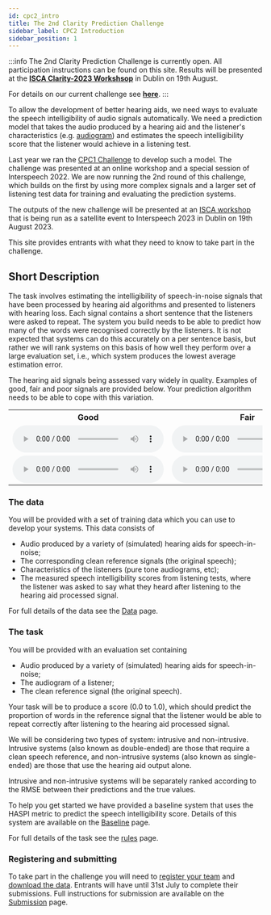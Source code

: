 ```yaml
---
id: cpc2_intro
title: The 2nd Clarity Prediction Challenge
sidebar_label: CPC2 Introduction
sidebar_position: 1
---
```


<!-- import { TwitterTimelineEmbed } from "react-twitter-embed"; -->
:::info
The 2nd Clarity Prediction Challenge is currently open. All participation instructions can be found on this site. Results will be presented at the <b><a href="https://claritychallenge.org/clarity2023-workshop/">ISCA Clarity-2023 Workshsop</a></b> in Dublin on 19th August.

For details on our current challenge see <b><a href="https://claritychallenge.org/docs/cpc2/cpc2_intro">here</a></b>.
:::

To allow the development of better hearing aids, we need ways to evaluate the speech intelligibility of audio signals automatically. We need a prediction model that takes the audio produced by a hearing aid and the listener's characteristics (e.g. [audiogram](https://www.hear-it.org/Audiogram-)) and estimates the speech intelligibility score that the listener would achieve in a listening test.

Last year we ran the [CPC1 Challenge](../cpc1/cpc1_intro) to develop such a model. The challenge was presented at an online workshop and a special session of Interspeech 2022. We are now running the 2nd round of this challenge, which builds on the first by using more complex signals and a larger set of listening test data for training and evaluating the prediction systems.

The outputs of the new challenge will be presented at an [ISCA workshop](https://claritychallenge.org/clarity2023-workshop/) that is being run as a satellite event to Interspeech 2023 in Dublin on 19th August 2023.

This site provides entrants with what they need to know to take part in the challenge.

## Short Description

The task involves estimating the intelligibility of speech-in-noise signals that have been processed by hearing aid algorithms and presented to listeners with hearing loss. Each signal contains a short sentence that the listeners were asked to repeat. The system you build needs to be able to predict how many of the words were recognised correctly by the listeners. It is not expected that systems can do this accurately on a per sentence basis, but rather we will rank systems on this basis of how well they perform over a large evaluation set, i.e., which system produces the lowest average estimation error.

The hearing aid signals being assessed vary widely in quality. Examples of good, fair and poor signals are provided below. Your prediction algorithm needs to be able to cope with this variation.

<table>
<tr>
<th>Good</th>
<th>Fair</th>
<th>Poor</th>
</tr>
<tr>
<td>
<audio controls  style={{width: "250px"}} >
<source src="/audio/CEC2_samples/CEC2_E009/S08501_L0104_HA-output.wav" type="audio/wav"/>
Your browser does not support the audio element.
</audio>
</td>
<td>
<audio controls style={{width: "250px"}}>
<source src="/audio/CEC2_samples/CEC2_E022/S08501_L0104_HA-output.wav" type="audio/wav" />
Your browser does not support the audio element.
</audio>
</td>
<td>
<audio controls style={{width: "250px"}}>
<source src="/audio/CEC2_samples/CEC2_E032/S08501_L0104_HA-output.wav" type="audio/wav" />
Your browser does not support the audio element.
</audio>
</td>
</tr>
<tr>
<td>
<audio controls style={{width: "250px"}}>
<source src="/audio/CEC2_samples/CEC2_E009/S08502_L0106_HA-output.wav" type="audio/wav" />
Your browser does not support the audio element.
</audio>
</td>
<td>
<audio controls style={{width: "250px"}}>
<source src="/audio/CEC2_samples/CEC2_E022/S08502_L0106_HA-output.wav" type="audio/wav" />
Your browser does not support the audio element.
</audio>
</td>
<td>
<audio controls style={{width: "250px"}}>
<source src="/audio/CEC2_samples/CEC2_E032/S08502_L0106_HA-output.wav" type="audio/wav" />
Your browser does not support the audio element.
</audio>
</td>
</tr></table>

### The data

You will be provided with a set of training data which you can use to develop your systems. This data consists of

- Audio produced by a variety of (simulated) hearing aids for speech-in-noise;
- The corresponding clean reference signals (the original speech);
- Characteristics of the listeners (pure tone audiograms, etc);
- The measured speech intelligibility scores from listening tests, where the listener was asked to say what they heard after listening to the hearing aid processed signal.

For full details of the data see the [Data](./cpc2_data) page.

### The task

You will be provided with an evaluation set containing

- Audio produced by a variety of (simulated) hearing aids for speech-in-noise;
- The audiogram of a listener;
- The clean reference signal (the original speech).

Your task will be to produce a score (0.0 to 1.0), which should predict the proportion of words in the reference signal that the listener would be able to repeat correctly after listening to the hearing aid processed signal.

We will be considering two types of system: intrusive and non-intrusive. Intrusive systems (also known as double-ended) are those that require a clean speech reference, and non-intrusive systems (also known as single-ended) are those that use the hearing aid output alone.

Intrusive and non-intrusive systems will be separately ranked according to the RMSE between their predictions and the true values.

To help you get started we have provided a baseline system that uses the HASPI metric to predict the speech intelligibility score. Details of this system are available on the [Baseline](./cpc2_baseline) page.

For full details of the task see the [rules](./cpc2_rules) page.

### Registering and submitting

To take part in the challenge you will need to [register your team](./taking_part/cpc2_registration.mdx) and [download the data](./taking_part/cpc2_download.mdx). Entrants will have until 31st July to complete their submissions. Full instructions for submission are available on the [Submission](./taking_part/cpc2_submission.mdx) page.
